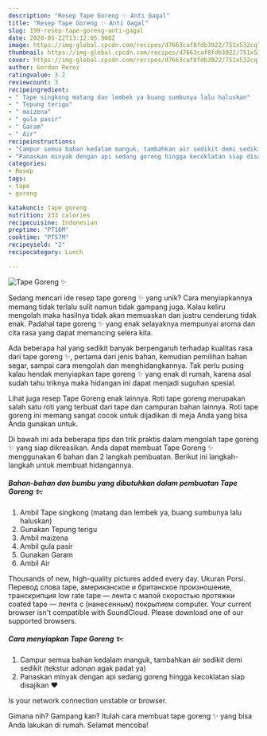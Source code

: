 ```yaml
---
description: "Resep Tape Goreng ✨ Anti Gagal"
title: "Resep Tape Goreng ✨ Anti Gagal"
slug: 199-resep-tape-goreng-anti-gagal
date: 2020-05-22T13:12:05.908Z
image: https://img-global.cpcdn.com/recipes/d7663caf8fdb3922/751x532cq70/tape-goreng-✨-foto-resep-utama.jpg
thumbnail: https://img-global.cpcdn.com/recipes/d7663caf8fdb3922/751x532cq70/tape-goreng-✨-foto-resep-utama.jpg
cover: https://img-global.cpcdn.com/recipes/d7663caf8fdb3922/751x532cq70/tape-goreng-✨-foto-resep-utama.jpg
author: Gordon Perez
ratingvalue: 3.2
reviewcount: 3
recipeingredient:
- " Tape singkong matang dan lembek ya buang sumbunya lalu haluskan"
- " Tepung terigu"
- " maizena"
- " gula pasir"
- " Garam"
- " Air"
recipeinstructions:
- "Campur semua bahan kedalam manguk, tambahkan air sedikit demi sedikit (tekstur adonan agak padat ya)"
- "Panaskan minyak dengan api sedang goreng hingga kecoklatan siap disajikan ❤️"
categories:
- Resep
tags:
- tape
- goreng

katakunci: tape goreng 
nutrition: 233 calories
recipecuisine: Indonesian
preptime: "PT16M"
cooktime: "PT57M"
recipeyield: "2"
recipecategory: Lunch

---
```



![Tape Goreng ✨](https://img-global.cpcdn.com/recipes/d7663caf8fdb3922/751x532cq70/tape-goreng-✨-foto-resep-utama.jpg)

Sedang mencari ide resep tape goreng ✨ yang unik? Cara menyiapkannya memang tidak terlalu sulit namun tidak gampang juga. Kalau keliru mengolah maka hasilnya tidak akan memuaskan dan justru cenderung tidak enak. Padahal tape goreng ✨ yang enak selayaknya mempunyai aroma dan cita rasa yang dapat memancing selera kita.

Ada beberapa hal yang sedikit banyak berpengaruh terhadap kualitas rasa dari tape goreng ✨, pertama dari jenis bahan, kemudian pemilihan bahan segar, sampai cara mengolah dan menghidangkannya. Tak perlu pusing kalau hendak menyiapkan tape goreng ✨ yang enak di rumah, karena asal sudah tahu triknya maka hidangan ini dapat menjadi suguhan spesial.

Lihat juga resep Tape Goreng enak lainnya. Roti tape goreng merupakan salah satu roti yang terbuat dari tape dan campuran bahan lainnya. Roti tape goreng ini memang sangat cocok untuk dijadikan di meja Anda yang bisa Anda gunakan untuk.


Di bawah ini ada beberapa tips dan trik praktis dalam mengolah tape goreng ✨ yang siap dikreasikan. Anda dapat membuat Tape Goreng ✨ menggunakan 6 bahan dan 2 langkah pembuatan. Berikut ini langkah-langkah untuk membuat hidangannya.

<!--inarticleads1-->

##### Bahan-bahan dan bumbu yang dibutuhkan dalam pembuatan Tape Goreng ✨:

1. Ambil  Tape singkong (matang dan lembek ya, buang sumbunya lalu haluskan)
1. Gunakan  Tepung terigu
1. Ambil  maizena
1. Ambil  gula pasir
1. Gunakan  Garam
1. Ambil  Air


Thousands of new, high-quality pictures added every day. Ukuran Porsi. Перевод слова tape, американское и британское произношение, транскрипция low rate tape — лента с малой скоростью протяжки coated tape — лента с (нанесенным) покрытием computer. Your current browser isn&#39;t compatible with SoundCloud. Please download one of our supported browsers. 

<!--inarticleads2-->

##### Cara menyiapkan Tape Goreng ✨:

1. Campur semua bahan kedalam manguk, tambahkan air sedikit demi sedikit (tekstur adonan agak padat ya)
1. Panaskan minyak dengan api sedang goreng hingga kecoklatan siap disajikan ❤️


Is your network connection unstable or browser. 

Gimana nih? Gampang kan? Itulah cara membuat tape goreng ✨ yang bisa Anda lakukan di rumah. Selamat mencoba!
